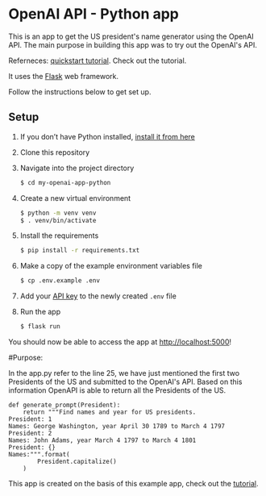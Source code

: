 # OpenAI API - Python app

This is an app to get the US president's name generator using the OpenAI API. The main purpose in building this app was to try out the OpenAI's API.

Referneces: [quickstart tutorial](https://beta.openai.com/docs/quickstart). Check out the tutorial.

It uses the [Flask](https://flask.palletsprojects.com/en/2.0.x/) web framework. 

Follow the instructions below to get set up.

## Setup

1. If you don’t have Python installed, [install it from here](https://www.python.org/downloads/)

2. Clone this repository

3. Navigate into the project directory

   ```bash
   $ cd my-openai-app-python
   ```

4. Create a new virtual environment

   ```bash
   $ python -m venv venv
   $ . venv/bin/activate
   ```

5. Install the requirements

   ```bash
   $ pip install -r requirements.txt
   ```

6. Make a copy of the example environment variables file

   ```bash
   $ cp .env.example .env
   ```

7. Add your [API key](https://beta.openai.com/account/api-keys) to the newly created `.env` file

8. Run the app

   ```bash
   $ flask run
   ```

You should now be able to access the app at [http://localhost:5000](http://localhost:5000)! 

#Purpose:

In the app.py refer to the line 25, we have just mentioned the first two Presidents of the US and submitted to the OpenAI's API. Based on this information OpenAPI is able to return all the Presidents of the US.

```
def generate_prompt(President):
    return """Find names and year for US presidents.
President: 1
Names: George Washington, year April 30 1789 to March 4 1797
President: 2
Names: John Adams, year March 4 1797 to March 4 1801
President: {}
Names:""".format(
        President.capitalize()
    )

```

This app is created on the basis of this example app, check out the [tutorial](https://beta.openai.com/docs/quickstart).
